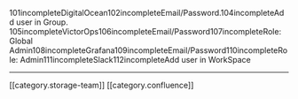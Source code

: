 101incompleteDigitalOcean102incompleteEmail/Password.104incompleteAdd user in Group. 105incompleteVictorOps106incompleteEmail/Password107incompleteRole: Global Admin108incompleteGrafana109incompleteEmail/Password110incompleteRole: Admin111incompleteSlack112incompleteAdd user in WorkSpace

*****

[[category.storage-team]] 
[[category.confluence]] 
